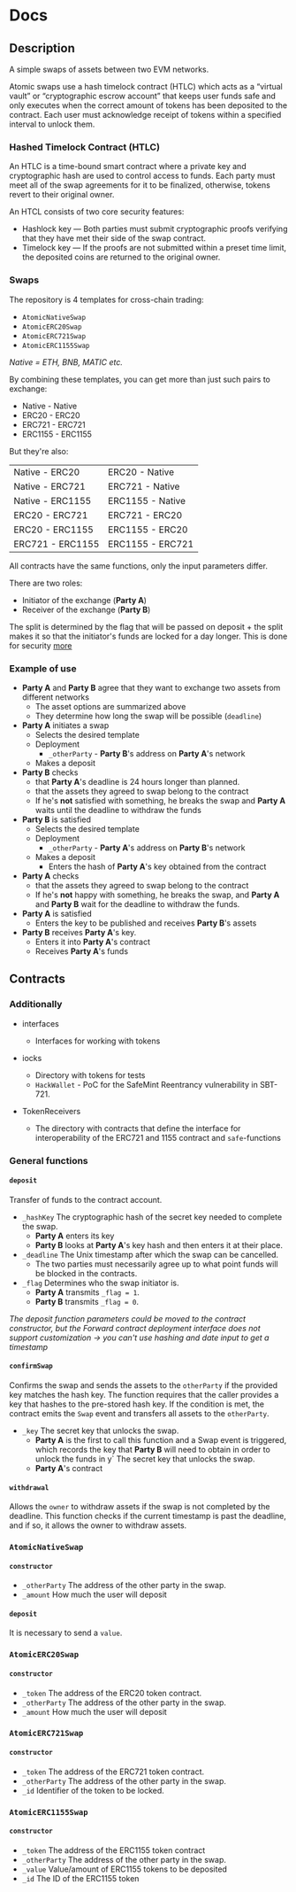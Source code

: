 # Docs

## Description

A simple swaps of assets between two EVM networks.

Atomic swaps use a hash timelock contract (HTLC) which acts as a “virtual vault” or “cryptographic escrow account” that keeps user funds safe and only executes when the correct amount of tokens has been deposited to the contract. Each user must acknowledge receipt of tokens within a specified interval to unlock them.

### Hashed Timelock Contract (HTLC)

An HTLC is a time-bound smart contract where a private key and cryptographic hash are used to control access to funds. Each party must meet all of the swap agreements for it to be finalized, otherwise, tokens revert to their original owner.

An HTCL consists of two core security features:

- Hashlock key — Both parties must submit cryptographic proofs verifying that they have met their side of the swap contract.
- Timelock key — If the proofs are not submitted within a preset time limit, the deposited coins are returned to the original owner.

### Swaps

The repository is 4 templates for cross-chain trading:

- `AtomicNativeSwap`
- `AtomicERC20Swap`
- `AtomicERC721Swap`
- `AtomicERC1155Swap`

_Native = ETH, BNB, MATIC etc._

By combining these templates, you can get more than just such pairs to exchange:

- Native - Native
- ERC20 - ERC20
- ERC721 - ERC721
- ERC1155 - ERC1155

But they're also:

|                  |                  |
| ---------------- | ---------------- |
| Native - ERC20   | ERC20 - Native   |
| Native - ERC721  | ERC721 - Native  |
| Native - ERC1155 | ERC1155 - Native |
| ERC20 - ERC721   | ERC721 - ERC20   |
| ERC20 - ERC1155  | ERC1155 - ERC20  |
| ERC721 - ERC1155 | ERC1155 - ERC721 |

All contracts have the same functions, only the input parameters differ.

There are two roles:

- Initiator of the exchange (**Party A**)
- Receiver of the exchange (**Party B**)

The split is determined by the flag that will be passed on deposit + the split makes it so that the initiator's funds are locked for a day longer. This is done for security [more](https://github.com/moretech-forward/AtomicSwaps/blob/main/contracts/audit/Audit.md#manual-audit)

### Example of use

- **Party A** and **Party B** agree that they want to exchange two assets from different networks
  - The asset options are summarized above
  - They determine how long the swap will be possible (`deadline`)
- **Party A** initiates a swap
  - Selects the desired template
  - Deployment
    - `_otherParty` - **Party B**'s address on **Party A**'s network
  - Makes a deposit
- **Party B** checks
  - that **Party A**'s deadline is 24 hours longer than planned.
  - that the assets they agreed to swap belong to the contract
  - If he's **not** satisfied with something, he breaks the swap and **Party A** waits until the deadline to withdraw the funds
- **Party B** is satisfied
  - Selects the desired template
  - Deployment
    - `_otherParty` - **Party A**'s address on **Party B**'s network
  - Makes a deposit
    - Enters the hash of **Рarty A**'s key obtained from the contract
- **Party A** checks
  - that the assets they agreed to swap belong to the contract
  - If he's **not** happy with something, he breaks the swap, and **Рarty A** and **Рarty B** wait for the deadline to withdraw the funds.
- **Party A** is satisfied
  - Enters the key to be published and receives **Party B**'s assets
- **Party B** receives **Party A**'s key.
  - Enters it into **Party A**'s contract
  - Receives **Party A**'s funds

## Contracts

### Additionally

- interfaces

  - Interfaces for working with tokens

- iocks

  - Directory with tokens for tests
  - `HackWallet` - PoC for the SafeMint Reentrancy vulnerability in SBT-721.

- TokenReceivers

  - The directory with contracts that define the interface for interoperability of the ERC721 and 1155 contract and `safe`-functions

### General functions

#### `deposit`

Transfer of funds to the contract account.

- `_hashKey` The cryptographic hash of the secret key needed to complete the swap.
  - **Party A** enters its key
  - **Party B** looks at **Party A**'s key hash and then enters it at their place.
- `_deadline` The Unix timestamp after which the swap can be cancelled.
  - The two parties must necessarily agree up to what point funds will be blocked in the contracts.
- `_flag` Determines who the swap initiator is.
  - **Party A** transmits `_flag = 1`.
  - **Party B** transmits `_flag = 0`.

_The deposit function parameters could be moved to the contract constructor, but the Forward contract deployment interface does not support customization -> you can't use hashing and date input to get a timestamp_

#### `confirmSwap`

Confirms the swap and sends the assets to the `otherParty` if the provided key matches the hash key. The function requires that the caller provides a key that hashes to the pre-stored hash key. If the condition is met, the contract emits the `Swap` event and transfers all assets to the `otherParty`.

- `_key` The secret key that unlocks the swap.
  - **Party A** is the first to call this function and a Swap event is triggered, which records the key that **Party B** will need to obtain in order to unlock the funds in y` The secret key that unlocks the swap.
  - **Party A**'s contract

#### `withdrawal`

Allows the `owner` to withdraw assets if the swap is not completed by the deadline.
This function checks if the current timestamp is past the deadline, and if so, it allows the owner to withdraw assets.

### `AtomicNativeSwap`

#### `constructor`

- `_otherParty` The address of the other party in the swap.
- `_amount` How much the user will deposit

#### `deposit`

It is necessary to send a `value`.

### `AtomicERC20Swap`

#### `constructor`

- `_token` The address of the ERC20 token contract.
- `_otherParty` The address of the other party in the swap.
- `_amount` How much the user will deposit

### `AtomicERC721Swap`

#### `constructor`

- `_token` The address of the ERC721 token contract.
- `_otherParty` The address of the other party in the swap.
- `_id` Identifier of the token to be locked.

### `AtomicERC1155Swap`

#### `constructor`

- `_token` The address of the ERC1155 token contract
- `_otherParty` The address of the other party in the swap.
- `_value` Value/amount of ERC1155 tokens to be deposited
- `_id` The ID of the ERC1155 token
